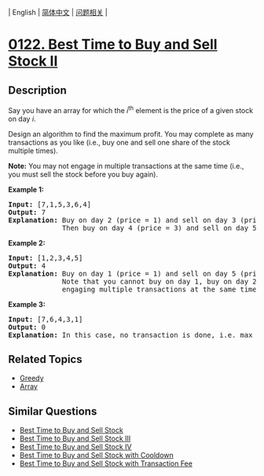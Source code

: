 
| English | [简体中文](README.md) | [问题相关](QUESTION.md) |
# [0122. Best Time to Buy and Sell Stock II](https://leetcode-cn.com/problems/best-time-to-buy-and-sell-stock-ii/)
## Description
<p>Say you have an array for which the <em>i</em><sup>th</sup> element is the price of a given stock on day <em>i</em>.</p>

<p>Design an algorithm to find the maximum profit. You may complete as many transactions as you like (i.e., buy one and sell one share of the stock multiple times).</p>

<p><strong>Note:</strong> You may not engage in multiple transactions at the same time (i.e., you must sell the stock before you buy again).</p>

<p><strong>Example 1:</strong></p>

<pre>
<strong>Input:</strong> [7,1,5,3,6,4]
<strong>Output:</strong> 7
<strong>Explanation:</strong> Buy on day 2 (price = 1) and sell on day 3 (price = 5), profit = 5-1 = 4.
&nbsp;            Then buy on day 4 (price = 3) and sell on day 5 (price = 6), profit = 6-3 = 3.
</pre>

<p><strong>Example 2:</strong></p>

<pre>
<strong>Input:</strong> [1,2,3,4,5]
<strong>Output:</strong> 4
<strong>Explanation:</strong> Buy on day 1 (price = 1) and sell on day 5 (price = 5), profit = 5-1 = 4.
&nbsp;            Note that you cannot buy on day 1, buy on day 2 and sell them later, as you are
&nbsp;            engaging multiple transactions at the same time. You must sell before buying again.
</pre>

<p><strong>Example 3:</strong></p>

<pre>
<strong>Input:</strong> [7,6,4,3,1]
<strong>Output:</strong> 0
<strong>Explanation:</strong> In this case, no transaction is done, i.e. max profit = 0.</pre>

## Related Topics
- [Greedy](https://leetcode-cn.com/tag/greedy)
- [Array](https://leetcode-cn.com/tag/array)
## Similar Questions
- [Best Time to Buy and Sell Stock](../0121/README_EN.md)
- [Best Time to Buy and Sell Stock III](../0123/README_EN.md)
- [Best Time to Buy and Sell Stock IV](../0188/README_EN.md)
- [Best Time to Buy and Sell Stock with Cooldown](../0309/README_EN.md)
- [Best Time to Buy and Sell Stock with Transaction Fee](../0714/README_EN.md)
